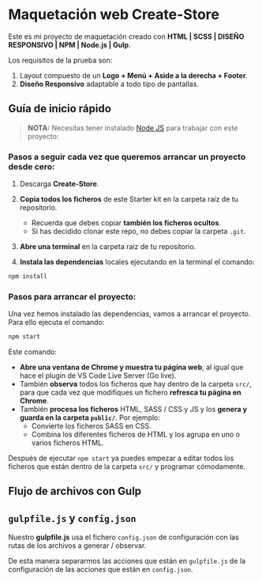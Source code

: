 # Maquetación web Create-Store

Este es mi proyecto de maquetación creado con **HTML | SCSS | DISEÑO RESPONSIVO | NPM | Node.js | Gulp**.

Los requisitos de la prueba son:

1. Layout compuesto de un **Logo + Menú + Aside a la derecha + Footer**.
2. **Diseño Responsivo** adaptable a todo tipo de pantallas.

## Guía de inicio rápido

> **NOTA:** Necesitas tener instalado [Node JS](https://nodejs.org/) para trabajar con este proyecto:

### Pasos a seguir cada vez que queremos arrancar un proyecto desde cero:

1. Descarga **Create-Store**.

2. **Copia todos los ficheros** de este Starter kit en la carpeta raíz de tu repositorio.
   - Recuerda que debes copiar **también los ficheros ocultos**.
   - Si has decidido clonar este repo, no debes copiar la carpeta `.git`.
3. **Abre una terminal** en la carpeta raíz de tu repositorio.
4. **Instala las dependencias** locales ejecutando en la terminal el comando:

```bash
npm install
```

### Pasos para arrancar el proyecto:

Una vez hemos instalado las dependencias, vamos a arrancar el proyecto. Para ello ejecuta el comando:

```bash
npm start
```

Este comando:

- **Abre una ventana de Chrome y muestra tu página web**, al igual que hace el plugin de VS Code Live Server (Go live).
- También **observa** todos los ficheros que hay dentro de la carpeta `src/`, para que cada vez que modifiques un fichero **refresca tu página en Chrome**.
- También **procesa los ficheros** HTML, SASS / CSS y JS y los **genera y guarda en la carpeta `public/`**. Por ejemplo:
  - Convierte los ficheros SASS en CSS.
  - Combina los diferentes ficheros de HTML y los agrupa en uno o varios ficheros HTML.

Después de ejecutar `npm start` ya puedes empezar a editar todos los ficheros que están dentro de la carpeta `src/` y programar cómodamente.

## Flujo de archivos con Gulp

## `gulpfile.js` y `config.json`

Nuestro **gulpfile.js** usa el fichero `config.json` de configuración con las rutas de los archivos a generar / observar.

De esta manera separarmos las acciones que están en `gulpfile.js` de la configuración de las acciones que están en `config.json`.
